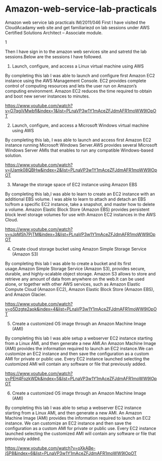 # Amazon-web-service-lab-practicals
Amazon web service lab practicals IM/2011/046
First I have visited the CloudAcadamy web site and get familiariezd on lab sessions under AWS Certified Solutions Architect – Associate module.

1

Then I have sign in to the amazon web services site and satretd the lab sessions.Below are the sessions I have followed.

1. Launch, configure, and access a Linux virtual machine using AWS

By completing this lab I was able to launch and configure first Amazon EC2 instance using the AWS Management Console. EC2 provides complete control of computing resources and lets the user run on Amazon’s computing environment. Amazon EC2 reduces the time required to obtain and boot new server instances to minutes.

https://www.youtube.com/watch?v=O7qgjVMwbfI&index=1&list=PLnaVP3w1Y1mAceZFJdmAFR1moWW9lOpOT

2. Launch, configure, and access a Microsoft Windows virtual machine using AWS

By completing this lab, I was able to launch and access first Amazon EC2 instance running Microsoft Windows Server.AWS provides several Microsoft Windows Server AMIs that enables to run any compatible Windows-based solution.

https://www.youtube.com/watch?v=iUamk08QBHw&index=2&list=PLnaVP3w1Y1mAceZFJdmAFR1moWW9lOpOT

3. Manage the storage space of EC2 instance using Amazon EBS

By completing this lab,I was able to learn to create an EC2 instance with an additional EBS volume. I was able to learn to attach and detach an EBS to/from a specific EC2 instance, take a snapshot, and master how to delete a volume. Amazon Elastic Block Store (Amazon EBS) provides persistent block level storage volumes for use with Amazon EC2 instances in the AWS Cloud.

https://www.youtube.com/watch?v=vJpMSh7PjTM&index=3&list=PLnaVP3w1Y1mAceZFJdmAFR1moWW9lOpOT

4. Create cloud storage bucket using Amazon Simple Storage Service (Amazon S3)

By completing this lab I was able to create a bucket and its first usage.Amazon Simple Storage Service (Amazon S3), provides secure, durable, and highly-scalable object storage. Amazon S3 allows to store and retrieve any amount of data from anywhere on the web.It can be used alone, or together with other AWS services, such as Amazon Elastic Compute Cloud (Amazon EC2), Amazon Elastic Block Store (Amazon EBS), and Amazon Glacier.

https://www.youtube.com/watch?v=o5Dzgte2aok&index=4&list=PLnaVP3w1Y1mAceZFJdmAFR1moWW9lOpOT

5. Create a customized OS image through an Amazon Machine Image (AMI)

By completing this lab I was able setup a webserver EC2 instance starting from a Linux AMI, and then generate a new AMI.An Amazon Machine Image (AMI) provides the information required to launch an EC2 instance.We can customize an EC2 instance and then save the configuration as a custom AMI for private or public use. Every EC2 instance launched selecting the customized AMI will contain any software or file that previously added.

https://www.youtube.com/watch?v=PEH4FozkWDk&index=5&list=PLnaVP3w1Y1mAceZFJdmAFR1moWW9lOpOT

6. Create a customized OS image through an Amazon Machine Image (AMI)

By completing this lab I was able to setup a webserver EC2 instance starting from a Linux AMI, and then generate a new AMI. An Amazon Machine Image (AMI) provides the information required to launch an EC2 instance. We can customize an EC2 instance and then save the configuration as a custom AMI for private or public use. Every EC2 instance launched selecting the customized AMI will contain any software or file that previously added.

https://www.youtube.com/watch?v=oXkABe-jSP8&index=6&list=PLnaVP3w1Y1mAceZFJdmAFR1moWW9lOpOT
